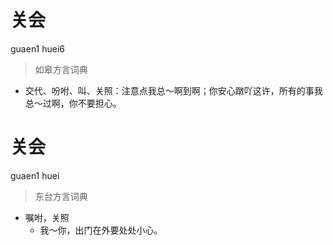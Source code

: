 # 关会
guaen1 huei6
> 如皋方言词典
- 交代、吩咐、叫、关照：注意点我总～啊到啊；你安心蹾吖这许，所有的事我总～过啊，你不要担心。

# 关会
guaen1 huei
> 东台方言词典
- 嘱咐，关照
  - 我～你，出门在外要处处小心。
